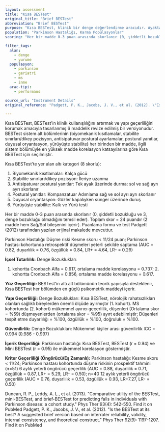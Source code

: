 ```yaml
---
layout: assessment
title: "Kısa BESTest"
original_title: "Brief BESTest"
abbreviation: "Brief BESTest"
purpose: "Kısa BESTest, klinik bir denge değerlendirme aracıdır. Ayakta durma ve yürüme sırasında postural kontrolüne katkıda bulunan 6 farklı yönü değerlendirmek için tasarlanmış Denge Değerlendirme Sistemleri Testi'nin (BESTest) kısaltılmış bir versiyonudur."
population: "Parkinson Hastalığı, Karma Popülasyonlar"
scoring: "Her bir madde 0-3 puan arasında skorlanır (0, şiddetli bozukluğu ve 3, denge bozukluğu olmadığını temsil eder). Toplam skor = 24 puandır (2 madde hem Sağ/Sol bileşenini içerir)."

filter_tags:
  alan:
    - denge
    - yurume
  populasyon:
    - parkinson
    - geriatri
    - ms
    - inme
  arac-tipi:
    - performans

source_url: "Instrument Details"
original_reference: "Padgett, P. K., Jacobs, J. V., et al. (2012). \"Is the BESTest at its best? A suggested brief version based on interrater reliability, validity, internal consistency, and theoretical construct.\" Phys Ther 92(9): 1197-1207."

---
```




Kısa BESTest, BESTest'in klinik kullanışlılığını artırmak ve yapı geçerliliğini korumak amacıyla tasarlanmış 6 maddelik revize edilmiş bir versiyonudur. BESTest sistem alt bölümlerinin (biyomekanik kısıtlamalar, stabilite sınırları/dikey pozisyon, antisipatuvar postural ayarlamalar, postural yanıtlar, duyusal oryantasyon, yürüyüşte stabilite) her birinden bir madde, ilgili sistem bölümüyle en yüksek madde korelasyon katsayılarına göre Kısa BESTest için seçilmiştir.


Kısa BESTest'te yer alan altı kategori (8 skorlu):
1) Biyomekanik kısıtlamalar: Kalça gücü
2) Stabilite sınırları/dikey pozisyon: İleriye uzanma
3) Antisipatuvar postural yanıtlar: Tek ayak üzerinde durma: sol ve sağ ayrı ayrı skorlanır
4) Postural yanıtlar: Kompanzatuar Adımlama sağ ve sol ayrı ayrı skorlanır
5) Duyusal oryantasyon: Gözler kapalıyken sünger üzerinde duruş
6) Yürüyüşte stabilite: Kalk ve Yürü testi


Her bir madde 0-3 puan arasında skorlanır (0, şiddetli bozukluğu ve 3, denge bozukluğu olmadığını temsil eder). Toplam skor = 24 puandır (2 madde hem Sağ/Sol bileşenini içerir). Puanlama formu ve test Padgett (2012) tarafından yazılan orijinal makalede mevcuttur.


Parkinson Hastalığı:
Düşme riski Kesme skoru < 11/24 puan; Parkinson hastası kohortunda retrospektif düşmeleri yeterli şekilde saptama (AUC = 0.82, duyarlılık = 0.76, özgüllük = 0.84, LR+ = 4.64, LR- = 0.29)


**İçsel Tutarlılık:**
Denge Bozuklukları:
1. kohortta Cronbach Alfa = 0.917, ortalama madde korelasyonu = 0.737; 2. kohortta Cronbach Alfa = 0.856, ortalama madde korelasyonu = 0.617.

**Yüz Geçerliliği:**
BESTest'in altı alt bölümünün teorik yapısıyla desteklenir, Kısa BESTest her bölümden en güçlü psikometrik maddeyi içerir.

**Yapı Geçerliliği:**
Denge Bozuklukları:
Kısa BESTest, nörolojik rahatsızlıkları olanları sağlıklı bireylerden önemli ölçüde ayırmıştır (1. kohort). MS kohortunda (2. kohort) mükemmel ayırıcı geçerlilik, düşenleri (Ortalama skor = %59) düşmeyenlerden (ortalama skor = %95) ayırt edebilmiştir; Düşenleri tespit etme duyarlılığı = %100, özgüllük = %100, doğruluk = %100.

**Güvenilirlik:**
Denge Bozuklukları:
Mükemmel kişiler arası güvenilirlik ICC = 0.994 (0.986 - 0.997)

**İçerik Geçerliliği:**
Parkinson hastalığı:
Kısa BESTest, BESTest (r = 0.94) ve Mini BESTest (r = 0.95) ile mükemmel korelasyon göstermiştir.

**Kriter Geçerliliği (Öngörücü/Eş Zamanlı):**
Parkinson hastalığı:
Kesme skoru < 11/24; Parkinson hastası kohortunda düşme riskinin prospektif tahmini
(n=51) 6 aylık yeterli öngörücü geçerlilik (AUC = 0.88, duyarlılık = 0.71, özgüllük = 0.87, LR+ = 5.29, LR- = 0.50);
n=40 12 aylık yeterli öngörücü geçerlilik (AUC = 0.76, duyarlılık = 0.53, özgüllük = 0.93, LR+7.27, LR- = 0.50)


Duncan, R. P., Leddy, A. L., et al. (2013). "Comparative utility of the BESTest, mini-BESTest, and brief-BESTest for predicting falls in individuals with Parkinson disease: a cohort study." Phys Ther 93(4): 542-550.
Find it on PubMed
Padgett, P. K., Jacobs, J. V., et al. (2012). "Is the BESTest at its best? A suggested brief version based on interrater reliability, validity, internal consistency, and theoretical construct." Phys Ther 92(9): 1197-1207.
Find it on PubMed
```
